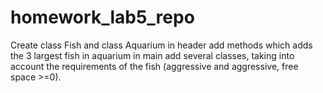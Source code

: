 # homework_lab5_repo

Create class Fish and class Aquarium in header 
add methods which adds the 3 largest fish in aquarium 
in main add several classes, taking into account the requirements of the fish (aggressive and aggressive, free space >=0).
